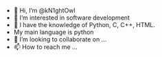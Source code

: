 - 👋 Hi, I’m @kN1ghtOwl
- 👀 I’m interested in software development
- 🌱 I have the knowledge of Python, C, C++, HTML.
- My main language is python
- 💞️ I’m looking to collaborate on ...
- 📫 How to reach me ...

<!---
Ninja340x/Ninja340x is a ✨ special ✨ repository because its `README.md` (this file) appears on your GitHub profile.
You can click the Preview link to take a look at your changes.
--->
